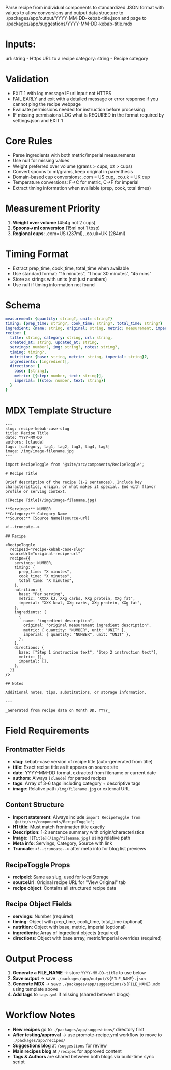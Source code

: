 Parse recipe from individual components to standardized JSON format with values to allow conversions and output data structure to ./packages/app/output/YYYY-MM-DD-kebab-title.json and page to ./packages/app/suggestions/YYYY-MM-DD-kebab-title.mdx

# Inputs:

url: string - Https URL to a recipe
category: string - Recipe category

# Validation

- EXIT 1 with log message IF url input not HTTPS
- FAIL EARLY and exit with a detailed message or error response if you cannot ping the recipe webpage
- Evaluate permissions needed for instruction before processing
- IF missing permissions LOG what is REQUIRED in the format required by settings.json and EXIT 1

# Core Rules

- Parse ingredients with both metric/imperial measurements
- Use null for missing values
- Weight preferred over volume (grams > cups, oz > cups)
- Convert spoons to ml/grams, keep original in parenthesis
- Domain-based cup conversions: .com = US cup, .co.uk = UK cup
- Temperature conversions: F→C for metric, C→F for imperial
- Extract timing information when available (prep, cook, total times)

# Measurement Priority

1. **Weight over volume** (454g not 2 cups)
2. **Spoons→ml conversion** (15ml not 1 tbsp)
3. **Regional cups**: .com=US (237ml), .co.uk=UK (284ml)

# Timing Format

- Extract prep_time, cook_time, total_time when available
- Use standard format: "15 minutes", "1 hour 30 minutes", "45 mins"
- Store as strings with units (not just numbers)
- Use null if timing information not found

# Schema

```yaml
measurement: {quantity: string?, unit: string?}
timing: {prep_time: string?, cook_time: string?, total_time: string?}
ingredient: {name: string, original: string, metric: measurement, imperial: measurement}
recipe: {
  title: string, category: string, url: string,
  created_at: string, updated_at: string,
  servings: number?, img: string?, notes: string?,
  timing: timing?,
  nutrition: {base: string, metric: string, imperial: string}?,
  ingredients: [ingredient],
  directions: {
    base: [string],
    metric: [{step: number, text: string}],
    imperial: [{step: number, text: string}]
  }
}
```

# MDX Template Structure

```mdx
---
slug: recipe-kebab-case-slug
title: Recipe Title
date: YYYY-MM-DD
authors: [claude]
tags: [category, tag1, tag2, tag3, tag4, tag5]
image: /img/image-filename.jpg
---

import RecipeToggle from "@site/src/components/RecipeToggle";

# Recipe Title

Brief description of the recipe (1-2 sentences). Include key characteristics, origin, or what makes it special. End with flavor profile or serving context.

![Recipe Title](/img/image-filename.jpg)

**Servings:** NUMBER  
**Category:** Category Name  
**Source:** [Source Name](source-url)

<!--truncate-->

## Recipe

<RecipeToggle
  recipeId="recipe-kebab-case-slug"
  sourceUrl="original-recipe-url"
  recipe={{
    servings: NUMBER,
    timing: {
      prep_time: "X minutes",
      cook_time: "X minutes",
      total_time: "X minutes",
    },
    nutrition: {
      base: "Per serving",
      metric: "XXXX kJ, XXg carbs, XXg protein, XXg fat",
      imperial: "XXX kcal, XXg carbs, XXg protein, XXg fat",
    },
    ingredients: [
      {
        name: "ingredient description",
        original: "original measurement ingredient description",
        metric: { quantity: "NUMBER", unit: "UNIT" },
        imperial: { quantity: "NUMBER", unit: "UNIT" },
      },
    ],
    directions: {
      base: ["Step 1 instruction text", "Step 2 instruction text"],
      metric: [],
      imperial: [],
    },
  }}
/>

## Notes

Additional notes, tips, substitutions, or storage information.

---

_Generated from recipe data on Month DD, YYYY_
```

# Field Requirements

## Frontmatter Fields

- **slug**: kebab-case version of recipe title (auto-generated from title)
- **title**: Exact recipe title as it appears on source site
- **date**: YYYY-MM-DD format, extracted from filename or current date
- **authors**: Always `[claude]` for parsed recipes
- **tags**: Array of 3-6 tags including category + descriptive tags
- **image**: Relative path `/img/filename.jpg` or external URL

## Content Structure

- **Import statement**: Always include `import RecipeToggle from '@site/src/components/RecipeToggle';`
- **H1 title**: Must match frontmatter title exactly
- **Description**: 1-2 sentence summary with origin/characteristics
- **Image**: `![Title](/img/filename.jpg)` using relative path
- **Meta info**: Servings, Category, Source with link
- **Truncate**: `<!--truncate-->` after meta info for blog list previews

## RecipeToggle Props

- **recipeId**: Same as slug, used for localStorage
- **sourceUrl**: Original recipe URL for "View Original" tab
- **recipe object**: Contains all structured recipe data

## Recipe Object Fields

- **servings**: Number (required)
- **timing**: Object with prep_time, cook_time, total_time (optional)
- **nutrition**: Object with base, metric, imperial (optional)
- **ingredients**: Array of ingredient objects (required)
- **directions**: Object with base array, metric/imperial overrides (required)

# Output Process

1. **Generate a FILE_NAME** → store `YYYY-MM-DD-title` to use below
2. **Save output** → save `./packages/app/output/${FILE_NAME}.json`
3. **Generate MDX** → save `./packages/app/suggestions/${FILE_NAME}.mdx` using template above
4. **Add tags** to `tags.yml` if missing (shared between blogs)

# Workflow Notes

- **New recipes** go to `./packages/app/suggestions/` directory first
- **After testing/approval** → use promote-recipe.yml workflow to move to `./packages/app/recipes/`
- **Suggestions blog** at `/suggestions` for review
- **Main recipes blog** at `/recipes` for approved content
- **Tags & Authors** are shared between both blogs via build-time sync script
